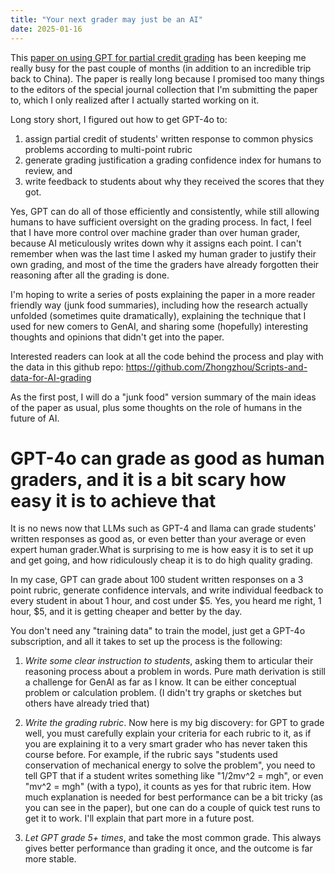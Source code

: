 ```yaml
---
title: "Your next grader may just be an AI"
date: 2025-01-16
---
```


This [paper on using GPT for partial credit grading](https://arxiv.org/abs/2412.06910) has been keeping me really busy for the past couple of months (in addition to an incredible trip back to China). The paper is really long because I promised too many things to the editors of the special journal collection that I'm submitting the paper to, which I only realized after I actually started working on it.  

Long story short, I figured out how to get GPT-4o to: 
1. assign partial credit of students' written response to common physics problems according to multi-point rubric
2. generate grading justification a grading confidence index for humans to review, and 
3. write feedback to students about why they received the scores that they got. 

Yes, GPT can do all of those efficiently and consistently, while still allowing humans to have sufficient oversight on the grading process. In fact, I feel that I have more control over machine grader than over human grader, because AI meticulously writes down why it assigns each point. I can't remember when was the last time I asked my human grader to justify their own grading, and most of the time the graders have already forgotten their reasoning after all the grading is done.

I'm hoping to write a series of posts explaining the paper in a more reader friendly way (junk food summaries), including how the research actually unfolded (sometimes quite dramatically), explaining the technique that I used for new comers to GenAI, and sharing some (hopefully) interesting thoughts and opinions that didn't get into the paper.

Interested readers can look at all the code behind the process and play with the data in this github repo: https://github.com/Zhongzhou/Scripts-and-data-for-AI-grading

As the first post, I will do a "junk food" version summary of the main ideas of the paper as usual, plus some thoughts on the role of humans in the future of AI. 

# GPT-4o can grade as good as human graders, and it is a bit scary how easy it is to achieve that

It is no news now that LLMs such as GPT-4 and llama can grade students' written responses as good as, or even better than your average or even expert human grader.What is surprising to me is how easy it is to set it up and get going, and how ridiculously cheap it is to do high quality grading.

In my case, GPT can grade about 100 student written responses on a 3 point rubric, generate confidence intervals, and write individual feedback to every student in about 1 hour, and cost under $5. Yes, you heard me right, 1 hour, $5, and it is getting cheaper and better by the day.

You don't need any "training data" to train the model, just get a GPT-4o subscription, and all it takes to set up the process is the following:

1. *Write some clear instruction to students*, asking them to articular their reasoning process about a problem in words. Pure math derivation is still a challenge for GenAI as far as I know. It can be either conceptual problem or calculation problem. (I didn't try graphs or sketches but others have already tried that)

2. *Write the grading rubric*. Now here is my big discovery: for GPT to grade well, you must carefully explain your criteria for each rubric to it, as if you are explaining it to a very smart grader who has never taken this course before. For example, if the rubric says "students used conservation of mechanical energy to solve the problem", you need to tell GPT that if a student writes something like "1/2mv^2 = mgh", or even "mv^2 = mgh" (with a typo), it counts as yes for that rubric item. How much explanation is needed for best performance can be a bit tricky (as you can see in the paper), but one can do a couple of quick test runs to get it to work. 
I'll explain that part more in a future post. 

3. *Let GPT grade 5+ times*, and take the most common grade. This always gives better performance than grading it once, and the outcome is far more stable. 




